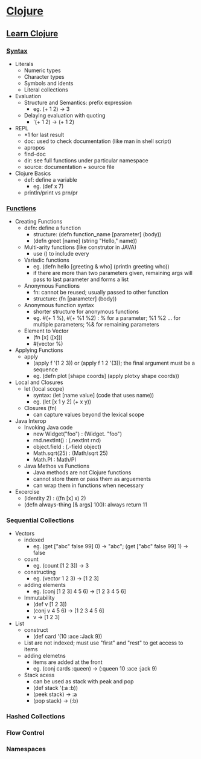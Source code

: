 # [Clojure](https://clojure.org/)


## [Learn Clojure](https://clojure.org/guides/learn/clojure)

### [Syntax](https://clojure.org/guides/learn/syntax)
* Literals
  * Numeric types
  * Character types
  * Symbols and idents
  * Literal collections
* Evaluation
  * Structure and Semantics: prefix expression
    * eg. (+ 1 2) -> 3
  * Delaying evaluation with quoting
    * '(+ 1 2) -> (+ 1 2)
* REPL
  * \*1 for last result
  * doc: used to check documentation (like man in shell script)
  * apropos
  * find-doc
  * dir: see full functions under particular namespace
  * source: documentation + source file
* Clojure Basics
  * def: define a variable
    * eg. (def x 7) 
  * println/print vs prn/pr


### [Functions](https://clojure.org/guides/learn/functions)
* Creating Functions
  * defn: define a function
    * structure: (defn function_name [parameter] (body))
    * (defn greet [name] (string "Hello," name))
  * Multi-arity functions (like construtor in JAVA)
    * use () to include every 
  * Variadic functions
    * eg. (defn hello [greeting & who] (println greeting who))
    * if there are more than two parameters given, remaining args will pass to last parameter and forms a list
  * Anonymous Functions
    * fn: cannot be reused; usually passed to other function
    * structure: (fn [parameter] (body))
  * Anonymous function syntax
    * shorter structure for anonymous functions
    * eg. #(+ 1 %), #(+ %1 %2) : % for a parameter; %1 %2 ... for multiple parameters; %& for remaining parameters
  * Element to Vector
    * (fn [x] ([x]))
    * #(vector %)
* Applying Functions
  * apply
    * (apply f '(1 2 3)) or (apply f 1 2 '(3)); the final argument must be a sequence
    * eg. (defn plot [shape coords] (apply plotxy shape coords))
* Local and Closures
  * let (local scope)
    * syntax: (let [name value] (code that uses name))
    * eg. (let [x 1 y 2] (+ x y))
  * Closures (fn)
    * can capture values beyond the lexical scope
* Java Interop
  * Invoking Java code
    * new Widget("foo") : (Widget. "foo")
    * rnd.nextInt() : (.nextInt rnd)
    * object.field : (.-field object)
    * Math.sqrt(25) : (Math/sqrt 25)
    * Math.PI : Math/PI
  * Java Methos vs Functions
    * Java methods are not Clojure functions
    * cannot store them or pass them as arguements
    * can wrap them in functions when necessary
* Excercise
  * (identity 2) : ((fn [x] x) 2)
  * (defn always-thing [& args] 100): always return 11

### Sequential Collections
* Vectors
  * indexed
    * eg. (get ["abc" false 99] 0) -> "abc"; (get ["abc" false 99] 1) -> false
  * count
    * eg. (count [1 2 3]) -> 3
  * constructing
    * eg. (vector 1 2 3) -> [1 2 3]
  * adding elements
    * eg. (conj [1 2 3] 4 5 6) -> [1 2 3 4 5 6]
  * Immutability
    * (def v [1 2 3])
    * (conj v 4 5 6) -> [1 2 3 4 5 6]
    * v -> [1 2 3]
* List
  * construct
    * (def card '(10 :ace :Jack 9))
  * List are not indexed; must use "first" and "rest" to get access to items
  * adding elemetns
    * items are added at the front
    * eg. (conj cards :queen) -> (:queen 10 :ace :jack 9)
  * Stack acess
    * can be used as stack with peak and pop
    * (def stack '(:a :b))
    * (peek stack) -> :a
    * (pop stack) -> (:b)


### Hashed Collections

### Flow Control

### Namespaces
